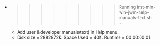 * >>>>>>>>> Running inst-min-win-jwm-help-manuals-text.sh ...
  * Add user & developer manuals(text) in Help menu.
  * Disk size = 2882872K. Space Used = 40K. Runtime = 00:00:00:01.
